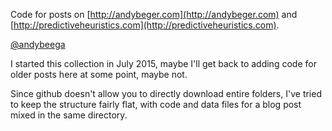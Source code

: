 Code for posts on [http://andybeger.com](http://andybeger.com) and [http://predictiveheuristics.com](http://predictiveheuristics.com).

[@andybeega](https://twitter.com/andybeega)

I started this collection in July 2015, maybe I'll get back to adding code for older posts here at some point, maybe not.

Since github doesn't allow you to directly download entire folders, I've tried to keep the structure fairly flat, with code and data files for a blog post mixed in the same directory. 